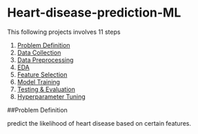 # Heart-disease-prediction-ML
This following projects involves 11 steps
1. [Problem Definition](#problemdefinition)
2. [Data Collection](#dataset)
3. [Data Preprocessing](#datapreprocessing)
4. [EDA](#eda)
5. [Feature Selection](#featureselection)
6. [Model Training](#training)
7. [Testing & Evaluation](#testing)
8. [Hyperparameter Tuning](#hypertuning)




##Problem Definition

predict the likelihood of heart disease based on certain features.
